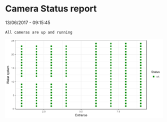 Camera Status report
================
13/06/2017 - 09:15:45

    All cameras are up and running

![](camreport_files/figure-markdown_github/unnamed-chunk-2-1.png)
